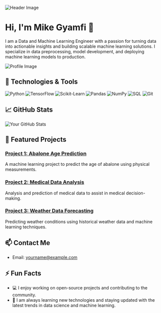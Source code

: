 ![Header Image](https://www.sharda.ac.in/blog/attachments/blog_images/Machine-Learning-data-Science-1-min.jpg)

# Hi, I'm Mike Gyamfi 👋

I am a Data and Machine Learning Engineer with a passion for turning data into actionable insights and building scalable machine learning solutions. I specialize in data preprocessing, model development, and deploying machine learning models to production. 

![Profile Image](https://static.vecteezy.com/system/resources/thumbnails/002/227/847/small/programmer-computer-expert-black-linear-icon-vector.jpg)

## 🔧 Technologies & Tools

![Python](https://img.shields.io/badge/-Python-333?style=flat&logo=python)
![TensorFlow](https://img.shields.io/badge/-TensorFlow-333?style=flat&logo=tensorflow)
![Scikit-Learn](https://img.shields.io/badge/-Scikit--Learn-333?style=flat&logo=scikit-learn)
![Pandas](https://img.shields.io/badge/-Pandas-333?style=flat&logo=pandas)
![NumPy](https://img.shields.io/badge/-NumPy-333?style=flat&logo=numpy)
![SQL](https://img.shields.io/badge/-SQL-333?style=flat&logo=sql)
![Git](https://img.shields.io/badge/-Git-333?style=flat&logo=git)

## 📈 GitHub Stats

![Your GitHub Stats](https://github-readme-stats.vercel.app/api?username=Mgyamfi9&show_icons=true&theme=radical)

## 🌟 Featured Projects

### [Project 1: Abalone Age Prediction](https://github.com/yourusername/abalone-age-prediction)
A machine learning project to predict the age of abalone using physical measurements.

### [Project 2: Medical Data Analysis](https://github.com/yourusername/medical-data-analysis)
Analysis and prediction of medical data to assist in medical decision-making.

### [Project 3: Weather Data Forecasting](https://github.com/yourusername/weather-data-forecasting)
Predicting weather conditions using historical weather data and machine learning techniques.


## 📫 Contact Me
- Email: [yourname@example.com](mailto:mhikegyamphi@example.com)

## ⚡ Fun Facts

- 💻 I enjoy working on open-source projects and contributing to the community.
- 🌱 I am always learning new technologies and staying updated with the latest trends in data science and machine learning.
